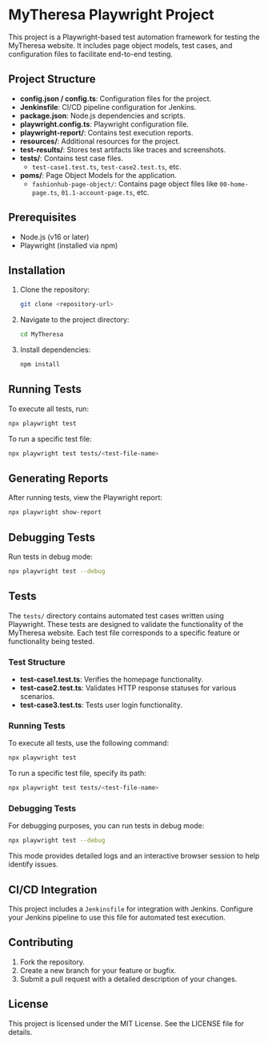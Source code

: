 # MyTheresa Playwright Project

This project is a Playwright-based test automation framework for testing the MyTheresa website. It includes page object models, test cases, and configuration files to facilitate end-to-end testing.

## Project Structure

- **config.json / config.ts**: Configuration files for the project.
- **Jenkinsfile**: CI/CD pipeline configuration for Jenkins.
- **package.json**: Node.js dependencies and scripts.
- **playwright.config.ts**: Playwright configuration file.
- **playwright-report/**: Contains test execution reports.
- **resources/**: Additional resources for the project.
- **test-results/**: Stores test artifacts like traces and screenshots.
- **tests/**: Contains test case files.
  - `test-case1.test.ts`, `test-case2.test.ts`, etc.
- **poms/**: Page Object Models for the application.
  - `fashionhub-page-object/`: Contains page object files like `00-home-page.ts`, `01.1-account-page.ts`, etc.

## Prerequisites

- Node.js (v16 or later)
- Playwright (installed via npm)

## Installation

1. Clone the repository:
   ```bash
   git clone <repository-url>
   ```
2. Navigate to the project directory:
   ```bash
   cd MyTheresa
   ```
3. Install dependencies:
   ```bash
   npm install
   ```

## Running Tests

To execute all tests, run:
```bash
npx playwright test
```

To run a specific test file:
```bash
npx playwright test tests/<test-file-name>
```

## Generating Reports

After running tests, view the Playwright report:
```bash
npx playwright show-report
```

## Debugging Tests

Run tests in debug mode:
```bash
npx playwright test --debug
```

## Tests

The `tests/` directory contains automated test cases written using Playwright. These tests are designed to validate the functionality of the MyTheresa website. Each test file corresponds to a specific feature or functionality being tested.

### Test Structure

- **test-case1.test.ts**: Verifies the homepage functionality.
- **test-case2.test.ts**: Validates HTTP response statuses for various scenarios.
- **test-case3.test.ts**: Tests user login functionality.

### Running Tests

To execute all tests, use the following command:
```bash
npx playwright test
```

To run a specific test file, specify its path:
```bash
npx playwright test tests/<test-file-name>
```

### Debugging Tests

For debugging purposes, you can run tests in debug mode:
```bash
npx playwright test --debug
```

This mode provides detailed logs and an interactive browser session to help identify issues.

## CI/CD Integration

This project includes a `Jenkinsfile` for integration with Jenkins. Configure your Jenkins pipeline to use this file for automated test execution.

## Contributing

1. Fork the repository.
2. Create a new branch for your feature or bugfix.
3. Submit a pull request with a detailed description of your changes.

## License

This project is licensed under the MIT License. See the LICENSE file for details.
